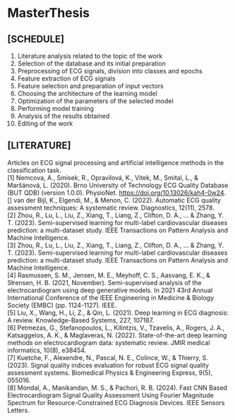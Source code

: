 # MasterThesis
## [SCHEDULE]
1) Literature analysis related to the topic of the work
2) Selection of the database and its initial preparation
2) Preprocessing of ECG signals, division into classes and epochs
3) Feature extraction of ECG signals
4) Feature selection and preparation of input vectors
5) Choosing the architecture of the learning model
6) Optimization of the parameters of the selected model
7) Performing model training
8) Analysis of the results obtained
9) Editing of the work
## [LITERATURE]
Articles on ECG signal processing and artificial intelligence methods in the classification task.<br/>
[1] Nemcova, A., Smisek, R., Opravilová, K., Vitek, M., Smital, L., & Maršánová, L. (2020). Brno University of Technology ECG Quality Database (BUT QDB) (version 1.0.0). PhysioNet. https://doi.org/10.13026/kah4-0w24.
[] van der Bijl, K., Elgendi, M., & Menon, C. (2022). Automatic ECG quality assessment techniques: A systematic review. Diagnostics, 12(11), 2578. <br/>
[2] Zhou, R., Lu, L., Liu, Z., Xiang, T., Liang, Z., Clifton, D. A., ... & Zhang, Y. T. (2023). Semi-supervised learning for multi-label cardiovascular diseases prediction: a multi-dataset study. IEEE Transactions on Pattern Analysis and Machine Intelligence.<br/>
[3] Zhou, R., Lu, L., Liu, Z., Xiang, T., Liang, Z., Clifton, D. A., ... & Zhang, Y. T. (2023). Semi-supervised learning for multi-label cardiovascular diseases prediction: a multi-dataset study. IEEE Transactions on Pattern Analysis and Machine Intelligence.<br/>
[4] Rasmussen, S. M., Jensen, M. E., Meyhoff, C. S., Aasvang, E. K., & Słrensen, H. B. (2021, November). Semi-supervised analysis of the electrocardiogram using deep generative models. In 2021 43rd Annual International Conference of the IEEE Engineering in Medicine & Biology Society (EMBC) (pp. 1124-1127). IEEE.<br/>
[5] Liu, X., Wang, H., Li, Z., & Qin, L. (2021). Deep learning in ECG diagnosis: A review. Knowledge-Based Systems, 227, 107187.<br/>
[6] Petmezas, G., Stefanopoulos, L., Kilintzis, V., Tzavelis, A., Rogers, J. A., Katsaggelos, A. K., & Maglaveras, N. (2022). State-of-the-art deep learning methods on electrocardiogram data: systematic review. JMIR medical informatics, 10(8), e38454.<br/>
[7] Kuetche, F., Alexendre, N., Pascal, N. E., Colince, W., & Thierry, S. (2023). Signal quality indices evaluation for robust ECG signal quality assessment systems. Biomedical Physics & Engineering Express, 9(5), 055016.<br/>
[8] Mondal, A., Manikandan, M. S., & Pachori, R. B. (2024). Fast CNN Based Electrocardiogram Signal Quality Assessment Using Fourier Magnitude Spectrum for Resource-Constrained ECG Diagnosis Devices. IEEE Sensors Letters.<br/>
